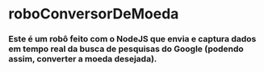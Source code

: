 # roboConversorDeMoeda
### Este é um robô feito com o NodeJS que envia e captura dados em tempo real da busca de pesquisas do Google (podendo assim, converter a moeda desejada).

